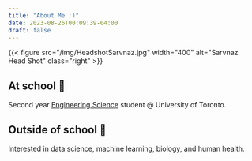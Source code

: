 ```yaml
---
title: "About Me :)"
date: 2023-08-26T00:09:39-04:00
draft: false
---
```

{{< figure src="/img/HeadshotSarvnaz.jpg" width="400" alt="Sarvnaz Head Shot" class="right" >}} 

## At school :school:
Second year [Engineering Science](https://engsci.utoronto.ca/program/what-is-engsci/) student @ University of Toronto.



## Outside of school :brain:
Interested in data science, machine learning, biology, and human health. 
